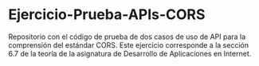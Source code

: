 # Ejercicio-Prueba-APIs-CORS
Repositorio con el código de prueba de dos casos de uso de API para la comprensión del estándar CORS. Este ejercicio corresponde a la sección 6.7 de la teoría de la asignatura de Desarrollo de Aplicaciones en Internet.
